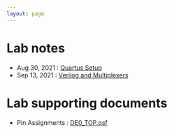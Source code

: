 ```yaml
---
layout: page
---
```

# Lab notes

- Aug 30, 2021 : [Quartus Setup](/lab_pdfs/ECE275_Lab1_Quartus_Setup.pdf)
- Sep 13, 2021 : [Verilog and Multiplexers](/lab_pdfs/ECE275_Lab2_Multiplexers_Verilog_and_Schematics.pdf)

# Lab supporting documents

- Pin Assignments : [DE0_TOP.qsf](/lab_pdfs/DE0_TOP.qsf)